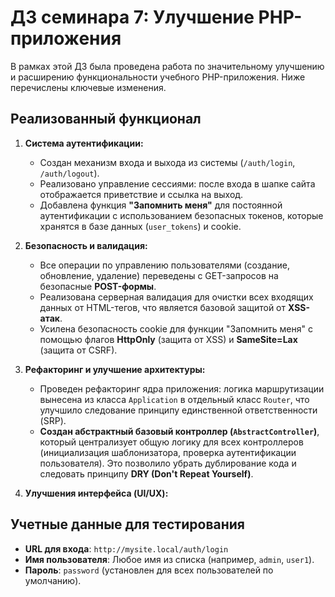 # ДЗ семинара 7: Улучшение PHP-приложения

В рамках этой ДЗ была проведена работа по значительному улучшению и расширению функциональности учебного PHP-приложения. Ниже перечислены ключевые изменения.

## Реализованный функционал

1.  **Система аутентификации:**
    - Создан механизм входа и выхода из системы (`/auth/login`, `/auth/logout`).
    - Реализовано управление сессиями: после входа в шапке сайта отображается приветствие и ссылка на выход.
    - Добавлена функция **"Запомнить меня"** для постоянной аутентификации с использованием безопасных токенов, которые хранятся в базе данных (`user_tokens`) и cookie.

2.  **Безопасность и валидация:**
    - Все операции по управлению пользователями (создание, обновление, удаление) переведены с GET-запросов на безопасные **POST-формы**.
    - Реализована серверная валидация для очистки всех входящих данных от HTML-тегов, что является базовой защитой от **XSS-атак**.
    - Усилена безопасность cookie для функции "Запомнить меня" с помощью флагов **HttpOnly** (защита от XSS) и **SameSite=Lax** (защита от CSRF).

3.  **Рефакторинг и улучшение архитектуры:**
    - Проведен рефакторинг ядра приложения: логика маршрутизации вынесена из класса `Application` в отдельный класс `Router`, что улучшило следование принципу единственной ответственности (SRP).
    - **Создан абстрактный базовый контроллер (`AbstractController`)**, который централизует общую логику для всех контроллеров (инициализация шаблонизатора, проверка аутентификации пользователя). Это позволило убрать дублирование кода и следовать принципу **DRY (Don't Repeat Yourself)**.

4.  **Улучшения интерфейса (UI/UX):**

## Учетные данные для тестирования

- **URL для входа**: `http://mysite.local/auth/login`
- **Имя пользователя**: Любое имя из списка (например, `admin`, `user1`).
- **Пароль**: `password` (установлен для всех пользователей по умолчанию).
